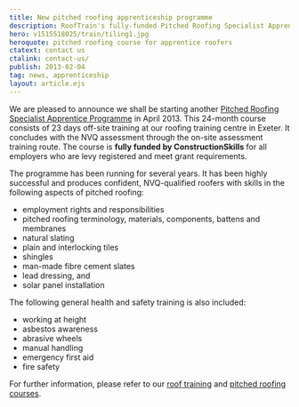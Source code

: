 ```yaml
---
title: New pitched roofing apprenticeship programme
description: RoofTrain's fully-funded Pitched Roofing Specialist Apprentice Programme starts in April 2013.
hero: v1515518025/train/tiling1.jpg
heroquote: pitched roofing course for apprentice roofers
ctatext: contact us
ctalink: contact-us/
publish: 2013-02-04
tag: news, apprenticeship
layout: article.ejs
---
```


We are pleased to announce we shall be starting another [Pitched Roofing Specialist Apprentice Programme]([root]roof-training-courses/pitched-roofing/) in April 2013. This 24-month course consists of 23 days off-site training at our roofing training centre in Exeter. It concludes with the NVQ assessment through the on-site assessment training route. The course is **fully funded by ConstructionSkills** for all employers who are levy registered and meet grant requirements.

The programme has been running for several years. It has been highly successful and produces confident, NVQ-qualified roofers with skills in the following aspects of pitched roofing:

* employment rights and responsibilities
* pitched roofing terminology, materials, components, battens and membranes
* natural slating
* plain and interlocking tiles
* shingles
* man-made fibre cement slates
* lead dressing, and
* solar panel installation

The following general health and safety training is also included:

* working at height
* asbestos awareness
* abrasive wheels
* manual handling
* emergency first aid
* fire safety

For further information, please refer to our [roof training]([root]roof-training-courses/) and [pitched roofing courses]([root]roof-training-courses/pitched-roofing/).
